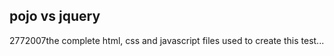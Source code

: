 <article><h1>pojo vs jquery</h1><time><span class="day">27</span><span class="month">7</span><span class="year">2007</span></time>the complete html, css and javascript files used to create this test...</article>